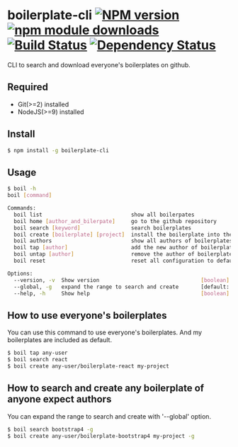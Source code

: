 # boilerplate-cli [![NPM version][npm-image]][npm-url] [![npm module downloads][npm-downloads-image]][npm-downloads-url] [![Build Status][travis-image]][travis-url] [![Dependency Status][depstat-image]][depstat-url]

CLI to search and download everyone's boilerplates on github.

## Required

* Git(>=2) installed
* NodeJS(>=9) installed

## Install

```bash
$ npm install -g boilerplate-cli
```

## Usage

```bash
$ boil -h
boil [command]

Commands:
  boil list                            show all boilerpates                               [aliases: l]
  boil home [author_and_bilerpate]     go to the github repository                        [aliases: H]
  boil search [keyword]                search boilerplates                                [aliases: s]
  boil create [boilerplate] [project]  install the boilerplate into the project directory [aliases: c]
  boil authors                         show all authors of boilerplates                   [aliases: a]
  boil tap [author]                    add the new author of boilerplates                 [aliases: t]
  boil untap [author]                  remove the author of boilerplates                  [aliases: ut]
  boil reset                           reset all configuration to default                 [aliases: r]

Options:
  --version, -v  Show version                                [boolean]
  --global, -g   expand the range to search and create       [default: false]
  --help, -h     Show help                                   [boolean]
```

## How to use everyone's boilerplates

You can use this command to use everyone's boilerplates.
And my boilerplates are included as default.

```bash
$ boil tap any-user
$ boil search react
$ boil create any-user/boilerplate-react my-project
```

## How to search and create any boilerplate of anyone expect authors

You can expand the range to search and create with '--global' option.

```bash
$ boil search bootstrap4 -g
$ boil create any-user/boilerplate-bootstrap4 my-project -g
```

[npm-url]: https://npmjs.org/package/boilerplate-cli
[npm-image]: https://badge.fury.io/js/boilerplate-cli.svg
[npm-downloads-url]: https://npmjs.org/package/boilerplate-cli
[npm-downloads-image]: https://img.shields.io/npm/dt/boilerplate-cli.svg
[travis-url]: https://travis-ci.org/keidrun/boilerplate-cli
[travis-image]: https://secure.travis-ci.org/keidrun/boilerplate-cli.svg?branch=master
[depstat-url]: https://david-dm.org/keidrun/boilerplate-cli
[depstat-image]: https://david-dm.org/keidrun/boilerplate-cli.svg
